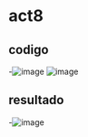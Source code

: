 # act8
## codigo
-![image](https://github.com/user-attachments/assets/e13d83e3-a8c4-4bb6-8e54-ca94ec6a42d8)
![image](https://github.com/user-attachments/assets/6eb5e102-d827-4d38-934d-7150a78c703a)

## resultado
-![image](https://github.com/user-attachments/assets/06f0bdc6-4a24-4d2e-a012-83ab914b998e)

